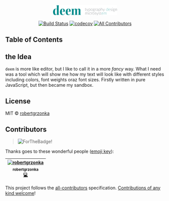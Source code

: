 <div align="center">

<img src="./static/logo/deem_wide.svg" width="40%"> 

[![Build Status](https://travis-ci.com/robertgrzonka/deem.svg?branch=master)](https://travis-ci.com/robertgrzonka/deem) [![codecov](https://codecov.io/gh/robertgrzonka/deem/branch/master/graph/badge.svg)](https://codecov.io/gh/robertgrzonka/deem) [![All Contributors](https://img.shields.io/badge/all_contributors-1-orange.svg?style=flat-square)](#contributors)

</div>

## Table of Contents

## the Idea

`deem` is more like editor, but I like to call it in a more _fancy_ way. What I need was a tool which will show me how my text will look like with different styles including colors, font weights oraz font sizes. Firstly written in pure JavaScript, but then became my sandbox.

## License

MIT © [robertgrzonka](https://robertgrzonka.pl)

## Contributors

> <img src="https://forthebadge.com/images/badges/built-with-love.svg" alt="ForTheBadge!" />

Thanks goes to these wonderful people ([emoji key](https://allcontributors.org/docs/en/emoji-key)):

<!-- ALL-CONTRIBUTORS-LIST:START - Do not remove or modify this section -->
<!-- prettier-ignore -->
| [<img src="https://avatars0.githubusercontent.com/u/35585466?v=4" width="100px;" alt="robertgrzonka"/><br /><sub><b>robertgrzonka</b></sub>](https://robert.theguys.sh)<br />[💻](https://github.com/robertgrzonka/deem/commits?author=robertgrzonka "Code") |
| :---: |
<!-- ALL-CONTRIBUTORS-LIST:END -->

This project follows the [all-contributors](https://github.com/all-contributors/all-contributors) specification. [Contributions of any kind welcome](CONTRIBUTING.md)!

